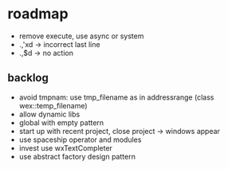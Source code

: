 # roadmap
- remove execute, use async or system
- .,'xd -> incorrect last line
- .,$d -> no action

## backlog
- avoid tmpnam: use tmp_filename as in addressrange (class wex::temp_filename)
- allow dynamic libs
- global with empty pattern
- start up with recent project, close project
  -> windows appear
- use spaceship operator
  and modules
- invest use wxTextCompleter
- use abstract factory design pattern

